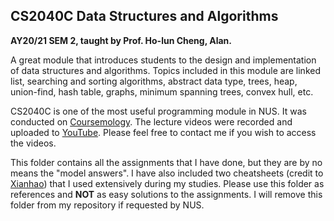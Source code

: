 ## CS2040C Data Structures and Algorithms

**AY20/21 SEM 2, taught by Prof. Ho-lun Cheng, Alan.**

A great module that introduces students to the design and implementation of 
data structures and algorithms. Topics included in this module are linked list, 
searching and sorting algorithms, abstract data type, trees, heap, union-find, 
hash table, graphs, minimum spanning trees, convex hull, etc.

CS2040C is one of the most useful programming module in NUS. It was conducted 
on [Coursemology](https://coursemology.org/). The lecture videos were recorded 
and uploaded to [YouTube](https://www.youtube.com/). Please feel free to 
contact me if you wish to access the videos.

This folder contains all the assignments that I have done, but they are by no 
means the "model answers". I have also included two cheatsheets (credit to 
[Xianhao](https://www.comp.nus.edu.sg/~xianhao/)) that I used extensively 
during my studies. Please use this folder as references and **NOT** as easy 
solutions to the assignments. I will remove this folder from my repository if 
requested by NUS.
